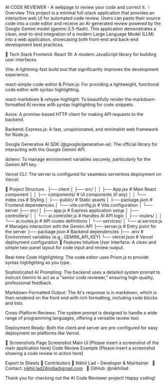 AI CODE REVIEWER - A webpage to review your code and correct it.
✨ Overview
This project is a minimal full-stack application that provides an interactive web UI for automated code review. Users can paste their source code into a code editor and receive an AI-generated review powered by the Google Gemini model (gemini-2.5-flash). This application demonstrates a clean, end-to-end integration of a modern Large Language Model (LLM) into a web application, showcasing both front-end and back-end development best practices.

🚀 Tech Stack
Frontend:
React 19: A modern JavaScript library for building user interfaces.

Vite: A lightning-fast build tool that significantly improves the development experience.

react-simple-code-editor & Prism.js: For providing a lightweight, functional code editor with syntax highlighting.

react-markdown & rehype-highlight: To beautifully render the markdown-formatted AI review with syntax highlighting for code snippets.

Axios: A promise-based HTTP client for making API requests to the backend.

Backend:
Express.js: A fast, unopinionated, and minimalist web framework for Node.js.

Google Generative AI SDK (@google/generative-ai): The official library for interacting with the Google Gemini API.

dotenv: To manage environment variables securely, particularly for the Gemini API key.

Vercel CLI: The server is configured for seamless serverless deployment on Vercel.

📂 Project Structure
.
├── client
│   ├── src/
│   │   ├── App.jsx           # Main React component
│   │   ├── components/       # UI components (if any)
│   │   └── index.css         # Styling
│   ├── public/               # Static assets
│   ├── package.json          # Frontend dependencies
│   └── vite.config.js        # Vite configuration
│
└── server
    ├── src/
    │   ├── app.js            # Express application setup
    │   ├── controllers/
    │   │   └── ai.controller.js  # Handles AI API logic
    │   ├── routes/
    │   │   └── ai.routes.js      # API routes definitions
    │   └── services/
    │       └── ai.service.js     # Manages interaction with the Gemini API
    ├── server.js             # Entry point for the server
    ├── package.json          # Backend dependencies
    ├── .env                # Environment variables (e.g., GEMINI_API_KEY)
    └── vercel.json           # Vercel deployment configuration
🌟 Features
Intuitive User Interface: A clean and simple two-panel layout for code input and review output.

Real-time Code Highlighting: The code editor uses Prism.js to provide syntax highlighting as you type.

Sophisticated AI Prompting: The backend uses a detailed system prompt to instruct Gemini to act as a "senior code reviewer," ensuring high-quality, professional feedback.

Markdown-Formatted Output: The AI's response is in markdown, which is then rendered on the front end with rich formatting, including code blocks and lists.

Cross-Platform Reviews: The system prompt is designed to handle a wide range of programming languages, offering a versatile review tool.

Deployment Ready: Both the client and server are pre-configured for easy deployment on platforms like Vercel.

📸 Screenshots
Page	Screenshot
Main UI	[Please insert a screenshot of the main application here]
Code Review Example	[Please insert a screenshot showing a code review in action here]

Export to Sheets
🎯 Contributors
👤 Nikhil Lad – Developer & Maintainer  
📧 Contact: nikhil.lad24india@gmail.com  
🔗 GitHub: @nikhillad  

Thank you for checking out the AI Code Reviewer project! Happy coding!
